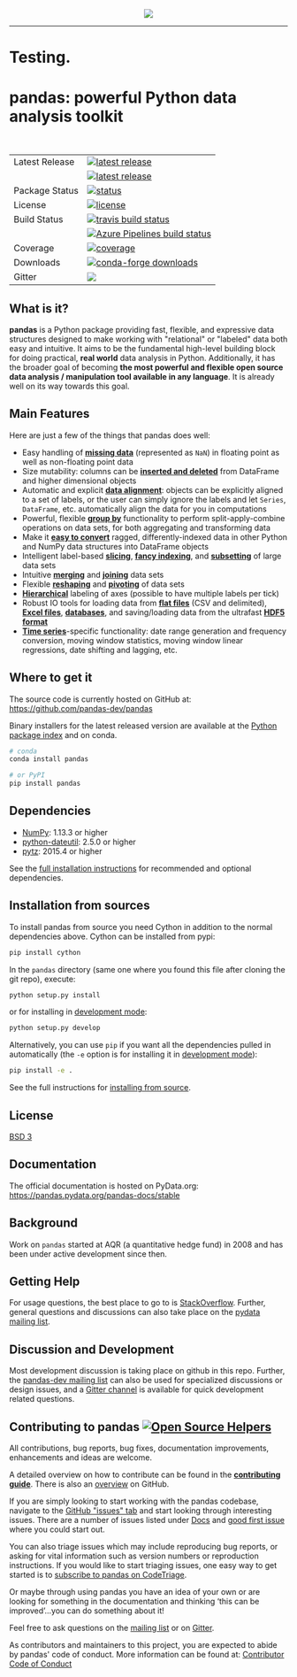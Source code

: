 <div align="center">
  <img src="https://github.com/pandas-dev/pandas/blob/master/doc/logo/pandas_logo.png"><br>
</div>

---

# Testing.

# pandas: powerful Python data analysis toolkit

<table>
<tr>
  <td>Latest Release</td>
  <td>
    <a href="https://pypi.org/project/pandas/">
    <img src="https://img.shields.io/pypi/v/pandas.svg" alt="latest release" />
    </a>
  </td>
</tr>
  <td></td>
  <td>
    <a href="https://anaconda.org/anaconda/pandas/">
    <img src="https://anaconda.org/conda-forge/pandas/badges/version.svg" alt="latest release" />
    </a>
</td>
</tr>
<tr>
  <td>Package Status</td>
  <td>
		<a href="https://pypi.org/project/pandas/">
		<img src="https://img.shields.io/pypi/status/pandas.svg" alt="status" />
		</a>
  </td>
</tr>
<tr>
  <td>License</td>
  <td>
    <a href="https://github.com/pandas-dev/pandas/blob/master/LICENSE">
    <img src="https://img.shields.io/pypi/l/pandas.svg" alt="license" />
    </a>
</td>
</tr>
<tr>
  <td>Build Status</td>
  <td>
    <a href="https://travis-ci.org/pandas-dev/pandas">
    <img src="https://travis-ci.org/pandas-dev/pandas.svg?branch=master" alt="travis build status" />
    </a>
  </td>
</tr>
<tr>
  <td></td>
  <td>
    <a href="https://dev.azure.com/pandas-dev/pandas/_build/latest?definitionId=1&branch=master">
      <img src="https://dev.azure.com/pandas-dev/pandas/_apis/build/status/pandas-dev.pandas?branch=master" alt="Azure Pipelines build status" />
    </a>
  </td>
</tr>
<tr>
  <td>Coverage</td>
  <td>
    <a href="https://codecov.io/gh/pandas-dev/pandas">
    <img src="https://codecov.io/github/pandas-dev/pandas/coverage.svg?branch=master" alt="coverage" />
    </a>
  </td>
</tr>
<tr>
  <td>Downloads</td>
  <td>
    <a href="https://pandas.pydata.org">
    <img src="https://anaconda.org/conda-forge/pandas/badges/downloads.svg" alt="conda-forge downloads" />
    </a>
  </td>
</tr>
<tr>
	<td>Gitter</td>
	<td>
		<a href="https://gitter.im/pydata/pandas">
		<img src="https://badges.gitter.im/Join%20Chat.svg" />
		</a>
	</td>
</tr>
</table>

## What is it?

**pandas** is a Python package providing fast, flexible, and expressive data
structures designed to make working with "relational" or "labeled" data both
easy and intuitive. It aims to be the fundamental high-level building block for
doing practical, **real world** data analysis in Python. Additionally, it has
the broader goal of becoming **the most powerful and flexible open source data
analysis / manipulation tool available in any language**. It is already well on
its way towards this goal.

## Main Features

Here are just a few of the things that pandas does well:

- Easy handling of [**missing data**][missing-data] (represented as
  `NaN`) in floating point as well as non-floating point data
- Size mutability: columns can be [**inserted and
  deleted**][insertion-deletion] from DataFrame and higher dimensional
  objects
- Automatic and explicit [**data alignment**][alignment]: objects can
  be explicitly aligned to a set of labels, or the user can simply
  ignore the labels and let `Series`, `DataFrame`, etc. automatically
  align the data for you in computations
- Powerful, flexible [**group by**][groupby] functionality to perform
  split-apply-combine operations on data sets, for both aggregating
  and transforming data
- Make it [**easy to convert**][conversion] ragged,
  differently-indexed data in other Python and NumPy data structures
  into DataFrame objects
- Intelligent label-based [**slicing**][slicing], [**fancy
  indexing**][fancy-indexing], and [**subsetting**][subsetting] of
  large data sets
- Intuitive [**merging**][merging] and [**joining**][joining] data
  sets
- Flexible [**reshaping**][reshape] and [**pivoting**][pivot-table] of
  data sets
- [**Hierarchical**][mi] labeling of axes (possible to have multiple
  labels per tick)
- Robust IO tools for loading data from [**flat files**][flat-files]
  (CSV and delimited), [**Excel files**][excel], [**databases**][db],
  and saving/loading data from the ultrafast [**HDF5 format**][hdfstore]
- [**Time series**][timeseries]-specific functionality: date range
  generation and frequency conversion, moving window statistics,
  moving window linear regressions, date shifting and lagging, etc.

[missing-data]: https://pandas.pydata.org/pandas-docs/stable/missing_data.html#working-with-missing-data
[insertion-deletion]: https://pandas.pydata.org/pandas-docs/stable/dsintro.html#column-selection-addition-deletion
[alignment]: https://pandas.pydata.org/pandas-docs/stable/dsintro.html?highlight=alignment#intro-to-data-structures
[groupby]: https://pandas.pydata.org/pandas-docs/stable/groupby.html#group-by-split-apply-combine
[conversion]: https://pandas.pydata.org/pandas-docs/stable/dsintro.html#dataframe
[slicing]: https://pandas.pydata.org/pandas-docs/stable/indexing.html#slicing-ranges
[fancy-indexing]: https://pandas.pydata.org/pandas-docs/stable/indexing.html#advanced-indexing-with-ix
[subsetting]: https://pandas.pydata.org/pandas-docs/stable/indexing.html#boolean-indexing
[merging]: https://pandas.pydata.org/pandas-docs/stable/merging.html#database-style-dataframe-joining-merging
[joining]: https://pandas.pydata.org/pandas-docs/stable/merging.html#joining-on-index
[reshape]: https://pandas.pydata.org/pandas-docs/stable/reshaping.html#reshaping-and-pivot-tables
[pivot-table]: https://pandas.pydata.org/pandas-docs/stable/reshaping.html#pivot-tables-and-cross-tabulations
[mi]: https://pandas.pydata.org/pandas-docs/stable/indexing.html#hierarchical-indexing-multiindex
[flat-files]: https://pandas.pydata.org/pandas-docs/stable/io.html#csv-text-files
[excel]: https://pandas.pydata.org/pandas-docs/stable/io.html#excel-files
[db]: https://pandas.pydata.org/pandas-docs/stable/io.html#sql-queries
[hdfstore]: https://pandas.pydata.org/pandas-docs/stable/io.html#hdf5-pytables
[timeseries]: https://pandas.pydata.org/pandas-docs/stable/timeseries.html#time-series-date-functionality

## Where to get it

The source code is currently hosted on GitHub at:
https://github.com/pandas-dev/pandas

Binary installers for the latest released version are available at the [Python
package index](https://pypi.org/project/pandas) and on conda.

```sh
# conda
conda install pandas
```

```sh
# or PyPI
pip install pandas
```

## Dependencies

- [NumPy](https://www.numpy.org): 1.13.3 or higher
- [python-dateutil](https://labix.org/python-dateutil): 2.5.0 or higher
- [pytz](https://pythonhosted.org/pytz): 2015.4 or higher

See the [full installation instructions](https://pandas.pydata.org/pandas-docs/stable/install.html#dependencies)
for recommended and optional dependencies.

## Installation from sources

To install pandas from source you need Cython in addition to the normal
dependencies above. Cython can be installed from pypi:

```sh
pip install cython
```

In the `pandas` directory (same one where you found this file after
cloning the git repo), execute:

```sh
python setup.py install
```

or for installing in [development mode](https://pip.pypa.io/en/latest/reference/pip_install.html#editable-installs):

```sh
python setup.py develop
```

Alternatively, you can use `pip` if you want all the dependencies pulled
in automatically (the `-e` option is for installing it in [development
mode](https://pip.pypa.io/en/latest/reference/pip_install.html#editable-installs)):

```sh
pip install -e .
```

See the full instructions for [installing from source](https://pandas.pydata.org/pandas-docs/stable/install.html#installing-from-source).

## License

[BSD 3](LICENSE)

## Documentation

The official documentation is hosted on PyData.org: https://pandas.pydata.org/pandas-docs/stable

## Background

Work on `pandas` started at AQR (a quantitative hedge fund) in 2008 and
has been under active development since then.

## Getting Help

For usage questions, the best place to go to is [StackOverflow](https://stackoverflow.com/questions/tagged/pandas).
Further, general questions and discussions can also take place on the [pydata mailing list](https://groups.google.com/forum/?fromgroups#!forum/pydata).

## Discussion and Development

Most development discussion is taking place on github in this repo. Further, the [pandas-dev mailing list](https://mail.python.org/mailman/listinfo/pandas-dev) can also be used for specialized discussions or design issues, and a [Gitter channel](https://gitter.im/pydata/pandas) is available for quick development related questions.

## Contributing to pandas [![Open Source Helpers](https://www.codetriage.com/pandas-dev/pandas/badges/users.svg)](https://www.codetriage.com/pandas-dev/pandas)

All contributions, bug reports, bug fixes, documentation improvements, enhancements and ideas are welcome.

A detailed overview on how to contribute can be found in the **[contributing guide](https://dev.pandas.io/contributing.html)**. There is also an [overview](.github/CONTRIBUTING.md) on GitHub.

If you are simply looking to start working with the pandas codebase, navigate to the [GitHub "issues" tab](https://github.com/pandas-dev/pandas/issues) and start looking through interesting issues. There are a number of issues listed under [Docs](https://github.com/pandas-dev/pandas/issues?labels=Docs&sort=updated&state=open) and [good first issue](https://github.com/pandas-dev/pandas/issues?labels=good+first+issue&sort=updated&state=open) where you could start out.

You can also triage issues which may include reproducing bug reports, or asking for vital information such as version numbers or reproduction instructions. If you would like to start triaging issues, one easy way to get started is to [subscribe to pandas on CodeTriage](https://www.codetriage.com/pandas-dev/pandas).

Or maybe through using pandas you have an idea of your own or are looking for something in the documentation and thinking ‘this can be improved’...you can do something about it!

Feel free to ask questions on the [mailing list](https://groups.google.com/forum/?fromgroups#!forum/pydata) or on [Gitter](https://gitter.im/pydata/pandas).

As contributors and maintainers to this project, you are expected to abide by pandas' code of conduct. More information can be found at: [Contributor Code of Conduct](https://github.com/pandas-dev/pandas/blob/master/.github/CODE_OF_CONDUCT.md)

